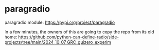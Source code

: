 # paragradio
paragradio module: https://pypi.org/project/paragradio

In a few minutes, the owners of this are going to copy the repo from its old home: https://github.com/python-can-define-radio/side-projects/tree/main/2024_10_07_GRC_guizero_experim

